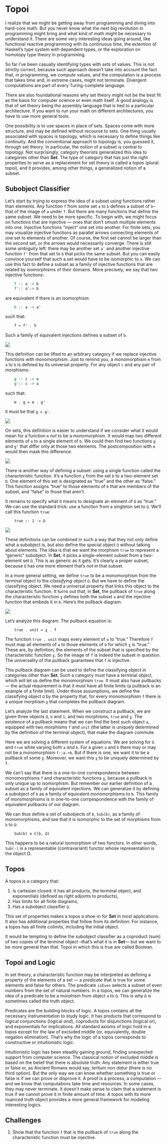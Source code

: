 # Topoi

I realize that we might be getting away from programming and diving into hard-core math. But you never know what the next big revolution in programming might bring and what kind of math might be necessary to understand it. There are some very interesting ideas going around, like functional reactive programming with its continuous time, the extention of Haskell’s type system with dependent types, or the exploration on homotopy type theory in programming.

So far I’ve been casually identifying types with _sets_ of values. This is not strictly correct, because such approach doesn’t take into account the fact that, in programming, we _compute_ values, and the computation is a process that takes time and, in extreme cases, might not terminate. Divergent computations are part of every Turing-complete language.

There are also foundational reasons why set theory might not be the best fit as the basis for computer science or even math itself. A good analogy is that of set theory being the assembly language that is tied to a particular architecture. If you want to run your math on different architectures, you have to use more general tools.

One possibility is to use spaces in place of sets. Spaces come with more structure, and may be defined without recourse to sets. One thing usually associated with spaces is topology, which is necessary to define things like continuity. And the conventional approach to topology is, you guessed it, through set theory. In particular, the notion of a subset is central to topology. Not surprisingly, category theorists generalized this idea to categories other than **Set**. The type of category that has just the right properties to serve as a replacement for set theory is called a _topos_ \(plural: topoi\), and it provides, among other things, a generalized notion of a subset.

## Subobject Classifier

Let’s start by trying to express the idea of a subset using functions rather than elements. Any function `f` from some set `a` to `b` defines a subset of `b`–that of the image of `a` under `f`. But there are many functions that define the same subset. We need to be more specific. To begin with, we might focus on functions that are injective — ones that don’t smush multiple elements into one. Injective functions “inject” one set into another. For finite sets, you may visualize injective functions as parallel arrows connecting elements of one set to elements of another. Of course, the first set cannot be larger than the second set, or the arrows would necessarily converge. There is still some ambiguity left: there may be another set `a'` and another injective function `f'` from that set to `b` that picks the same subset. But you can easily convince yourself that such a set would have to be isomorphic to `a`. We can use this fact to define a subset as a family of injective functions that are related by isomorphisms of their domains. More precisely, we say that two injective functions:

```haskell
    f :: a -> b
    f':: a'-> b
```

are equivalent if there is an isomorphism:

```haskell
    h :: a -> a'
```

such that:

```haskell
    f = f' . h
```

Such a family of equivalent injections defines a subset of `b`.

![](https://github.com/sblack4/category-theory-for-programmers-in-scala/tree/9485f630ea1c0af12dd698031563c371123c603a/category-theory-for-programmers/part_three/images/subsetinjection.jpg)

This definition can be lifted to an arbitrary category if we replace injective functions with monomorphism. Just to remind you, a monomorphism `m` from `a` to `b` is defined by its universal property. For any object `c` and any pair of morphisms:

```haskell
    g :: c -> a
    g':: c -> a
```

such that:

```text
    m . g = m . g'
```

it must be that `g = g'`.

![](https://github.com/sblack4/category-theory-for-programmers-in-scala/tree/9485f630ea1c0af12dd698031563c371123c603a/category-theory-for-programmers/part_three/images/monomorphism.jpg)

On sets, this definition is easier to understand if we consider what it would mean for a function `m` _not_ to be a monomorphism. It would map two different elements of `a` to a single element of `b`. We could then find two functions `g` and `g'` that differ only at those two elements. The postcomposition with `m` would then mask this difference.

![](https://github.com/sblack4/category-theory-for-programmers-in-scala/tree/9485f630ea1c0af12dd698031563c371123c603a/category-theory-for-programmers/part_three/images/notmono.jpg)

There is another way of defining a subset: using a single function called the characteristic function. It’s a function `χ` from the set `b` to a two-element set `Ω`. One element of this set is designated as “true” and the other as “false.” This function assigns “true” to those elements of `b` that are members of the subset, and “false” to those that aren’t.

It remains to specify what it means to designate an element of `Ω` as “true.” We can use the standard trick: use a function from a singleton set to `Ω`. We’ll call this function `true`:

```text
    true :: 1 -> Ω
```

![](https://github.com/sblack4/category-theory-for-programmers-in-scala/tree/9485f630ea1c0af12dd698031563c371123c603a/category-theory-for-programmers/part_three/images/true.jpg)

These definitions can be combined in such a way that they not only define what a subobject is, but also define the special object `Ω` without talking about elements. The idea is that we want the morphism `true` to represent a “generic” subobject. In **Set**, it picks a single-element subset from a two-element set `Ω`. This is as generic as it gets. It’s clearly a proper subset, because `Ω` has one more element that’s _not_ in that subset.

In a more general setting, we define `true` to be a monomorphism from the terminal object to the _classifying object_ `Ω`. But we have to define the classifying object. We need a universal property that links this object to the characteristic function. It turns out that, in **Set**, the pullback of `true` along the characteristic function `χ` defines both the subset `a` and the injective function that embeds it in `b`. Here’s the pullback diagram:

![](https://github.com/sblack4/category-theory-for-programmers-in-scala/tree/9485f630ea1c0af12dd698031563c371123c603a/category-theory-for-programmers/part_three/images/pullback.jpg)

Let’s analyze this diagram. The pullback equation is:

```text
    true . unit = χ . f
```

The function `true . unit` maps every element of `a` to “true.” Therefore `f` must map all elements of `a` to those elements of `b` for which `χ` is “true.” These are, by definition, the elements of the subset that is specified by the characteristic function `χ`. So the image of `f` is indeed the subset in question. The universality of the pullback guarantees that `f` is injective.

This pullback diagram can be used to define the classifying object in categories other than **Set**. Such a category must have a terminal object, which will let us define the monomorphism `true`. It must also have pullbacks — the actual requirement is that it must have all finite limits \(a pullback is an example of a finite limit\). Under those assumptions, we define the classifying object `Ω` by the property that, for every monomorphism `f` there is a unique morphism `χ` that completes the pullback diagram.

Let’s analyze the last statement. When we construct a pullback, we are given three objects `Ω`, `b` and `1`; and two morphisms, `true` and `χ`. The existence of a pullback means that we can find the best such object `a`, equipped with two morphisms `f` and `unit` \(the latter is uniquely determined by the definition of the terminal object\), that make the diagram commute.

Here we are solving a different system of equations. We are solving for `Ω` and `true` while varying both `a` _and_ `b`. For a given `a` and `b` there may or may not be a monomorphism `f::a->b`. But if there is one, we want it to be a pullback of some `χ`. Moreover, we want this `χ` to be uniquely determined by `f`.

We can’t say that there is a one-to-one correspondence between monomorphisms `f` and characteristic functions `χ`, because a pullback is only unique up to isomorphism. But remember our earlier definition of a subset as a family of equivalent injections. We can generalize it by defining a subobject of `b` as a family of equivalent monomorphisms to `b`. This family of monomorphisms is in one-to-one corrpespondence with the family of equivalent pullbacks of our diagram.

We can thus define a set of subobjects of `b`, `Sub(b)`, as a family of monomorphisms, and see that it is isomorphic to the set of morphisms from `b` to `Ω`:

```text
    Sub(b) ≅ C(b, Ω)
```

This happens to be a natural isomorphism of two functors. In other words, `Sub(-)` is a representable \(contravariant\) functor whose representation is the object Ω.

## Topos

A topos is a category that:

1. Is cartesian closed: It has all products, the terminal object, and exponentials \(defined as right adjoints to products\),
2. Has limits for all finite diagrams,
3. Has a subobject classifier `Ω`.

This set of properties makes a topos a shoe-in for **Set** in most applications. It also has additional properties that follow from its definition. For instance, a topos has all finite colimits, including the initial object.

It would be tempting to define the subobject classifier as a coproduct \(sum\) of two copies of the terminal object –that’s what it is in **Set**— but we want to be more general than that. Topoi in which this is true are called Boolean.

## Topoi and Logic

In set theory, a characteristic function may be interpreted as defining a property of the elements of a set — a _predicate_ that is true for some elements and false for others. The predicate `isEven` selects a subset of even numbers from the set of natural numbers. In a topos, we can generalize the idea of a predicate to be a morphism from object `a` to `Ω`. This is why `Ω` is sometimes called the truth object.

Predicates are the building blocks of logic. A topos contains all the necessary instrumentation to study logic. It has products that correspond to logical conjunctions \(logical _and_\), coproducts for disjunctions \(logical _or_\), and exponentials for implications. All standard axioms of logic hold in a topos except for the law of excluded middle \(or, equivalently, double negation elimination\). That’s why the logic of a topos corresponds to constructive or intuitionistic logic.

Intuitionistic logic has been steadily gaining ground, finding unexpected support from computer science. The classical notion of excluded middle is based on the belief that there is absolute truth: Any statement is either true or false or, as Ancient Romans would say, _tertium non datur_ \(there is no third option\). But the only way we can know whether something is true or false is if we can prove or disprove it. A proof is a process, a computation — and we know that computations take time and resources. In some cases, they may never terminate. It doesn’t make sense to claim that a statement is true if we cannot prove it in finite amount of time. A topos with its more nuanced truth object provides a more general framework for modeling interesting logics.

## Challenges

1. Show that the function `f` that is the pullback of `true` along the characteristic function must be injective.

